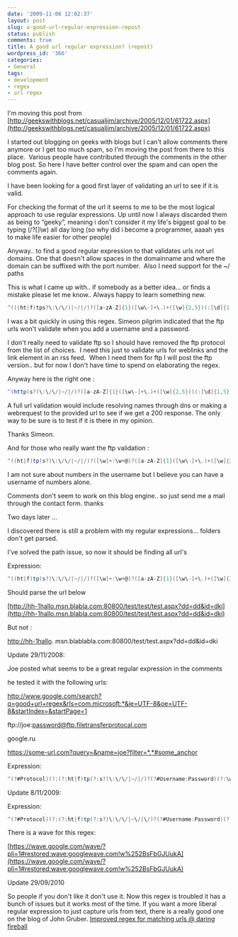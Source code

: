 ```yaml
---
date: '2009-11-08 12:02:37'
layout: post
slug: a-good-url-regular-expression-repost
status: publish
comments: true
title: A good url regular expression? (repost)
wordpress_id: '366'
categories:
- General
tags:
- development
- regex
- url regex
---
```


I'm moving this post from [http://geekswithblogs.net/casualjim/archive/2005/12/01/61722.aspx](http://geekswithblogs.net/casualjim/archive/2005/12/01/61722.aspx)

I started out blogging on geeks with blogs but I can't allow comments there anymore or I get too much spam, so I'm moving the post from there to this place.  Various people have contributed through the comments in the other blog post. So here I have better control over the spam and can open the comments again.

I have been looking for a good first layer of validating an url to see if it is valid.

For checking the format of the url it seems to me to be the most logical approach to use regular expressions. Up until now I always discarded them as being to “geeky”, meaning i don't consider it my life's biggest goal to be typing (/?[]\w) all day long (so why did i become a programmer, aaaah yes to make life easier for other people)

Anyway.. to find a good regular expression to that validates urls not url domains. One that doesn't allow spaces in the domainname and where the domain can be suffixed with the port number.  Also I need support for the ~/ paths

This is what I came up with.. if somebody as a better idea... or finds a mistake please let me know.. Always happy to learn something new.

``` csharp
^(((ht|f)tps?\:\/\/)|~/|/)?([a-zA-Z]{1}([\w\-]+\.)+([\w]{2,5})(:[\d]{1,5})?)/?(\w+\.[\w]{3,4})?((\?\w+=\w+)?(&\w+=\w+)*)?
```

I was a bit quickly in using this regex. Simeon pilgrim indicated that the ftp urls won't validate when you add a username and a password.

I don't really need to validate ftp so I should have removed the ftp protocol from the list of choices.  I need this just to validate urls for weblinks and the link element in an rss feed.  When I need them for ftp I will post the ftp version.. but for now I don't have time to spend on elaborating the regex.


Anyway here is the right one :  
``` csharp
^(http(s?)\:\/\/|~/|/)?([a-zA-Z]{1}([\w\-]+\.)+([\w]{2,5}))(:[\d]{1,5})?/?(\w+\.[\w]{3,4})?((\?\w+=\w+)?(&\w+=\w+)*)?
```

A full url validation would include resolving names through dns or making a webrequest to the provided url to see if we get a 200 response. The only way to be sure is to test if it is there in my opinion.

Thanks Simeon.

And for those who really want the ftp validation : 
``` csharp
^((ht|f)tp(s?)\:\/\/|~/|/)?([\w]+:\w+@)?([a-zA-Z]{1}([\w\-]+\.)+([\w]{2,5}))(:[\d]{1,5})?/?(\w+\.[\w]{3,4})?((\?\w+=\w+)?(&\w+=\w+)*)?
```

I am not sure about numbers in the username but I believe you can have a username of numbers alone.

Comments don't seem to work on this blog engine.. so just send me a mail through the contact form. thanks

Two days later ...

I discovered there is still a problem with my regular expressions... folders don't get parsed.

I've solved the path issue, so now it should be finding all url's

Expression:

``` csharp
^((ht|f)tp(s?)\:\/\/|~/|/)?([\w]+:\w+@)?([a-zA-Z]{1}([\w\-]+\.)+([\w]{2,5}))(:[\d]{1,5})?((/?\w+/)+|/?)(\w+\.[\w]{3,4})?((\?\w+=\w+)?(&\w+=\w+)*)?
```

Should parse the url below

[http://hh-1hallo.msn.blabla.com:80800/test/test/test.aspx?dd=dd&id=dki](http://hh-1hallo.msn.blabla.com:80800/test/test/test.aspx?dd=dd&id=dki)

But not :

[http://hh-1hallo](http://hh-1hallo). msn.blablabla.com:80800/test/test.aspx?dd=dd&id=dki


Update 29/11/2008:


Joe posted what seems to be a great regular expression in the comments

he tested it with the following urls:

http://www.google.com/search?q=good+url+regex&rls=com.microsoft:*&ie=UTF-8&oe=UTF-8&startIndex=&startPage=1

ftp://joe:password@ftp.filetransferprotocal.com

google.ru

https://some-url.com?query=&name=joe?filter=*.*#some_anchor

Expression:

``` csharp
^(?#Protocol)(?:(?:ht|f)tp(?:s?)\:\/\/|~/|/)?(?#Username:Password)(?:\w+:\w+@)?(?#Subdomains)(?:(?:[-\w]+\.)+(?#TopLevel Domains)(?:com|org|net|gov|mil|biz|info|mobi|name|aero|jobs|museum|travel|[a-z]{2}))(?#Port)(?::[\d]{1,5})?(?#Directories)(?:(?:(?:/(?:[-\w~!$+|.,=]|%[a-f\d]{2})+)+|/)+|\?|#)?(?#Query)(?:(?:\?(?:[-\w~!$+|.,*:]|%[a-f\d{2}])+=(?:[-\w~!$+|.,*:=]|%[a-f\d]{2})*)(?:&(?:[-\w~!$+|.,*:]|%[a-f\d{2}])+=(?:[-\w~!$+|.,*:=]|%[a-f\d]{2})*)*)*(?#Anchor)(?:#(?:[-\w~!$+|.,*:=]|%[a-f\d]{2})*)?$
```


Update 8/11/2009:




Expression:



``` csharp
^(?#Protocol)(?:(?:ht|f)tp(?:s?)\:\/\/|~\/|\/)?(?#Username:Password)(?:\w+:\w+@)?(?#Subdomains)(?:(?:[-\w]+\.)+(?#TopLevel Domains)(?:com|org|net|gov|mil|biz|info|mobi|name|aero|jobs|museum|travel|[a-z]{2}))(?#Port)(?::[\d]{1,5})?(?#Directories)(?:(?:(?:\/(?:[-\w~!$+|.,=]|%[a-f\d]{2})+)+|\/)+|\?|#)?(?#Query)(?:(?:\?(?:[-\w~!$+|.,*:]|%[a-f\d{2}])+=?(?:[-\w~!$+|.,*:=]|%[a-f\d]{2})*)(?:&(?:[-\w~!$+|.,*:]|%[a-f\d{2}])+=?(?:[-\w~!$+|.,*:=]|%[a-f\d]{2})*)*)*(?#Anchor)(?:#(?:[-\w~!$+|.,*:=]|%[a-f\d]{2})*)?$
```

There is a wave for this regex:

[https://wave.google.com/wave/?pli=1#restored:wave:googlewave.com!w%252BsFbGJUukA](https://wave.google.com/wave/?pli=1#restored:wave:googlewave.com!w%252BsFbGJUukA)

Update 29/09/2010

So people if you don't like it don't use it.
Now this regex is troubled it has a bunch of issues but it works most of the time.  If you want a more liberal regular expression to just capture urls from text, there is a really good one on the blog of John Gruber.
[Improved regex for matching urls @ daring fireball](http://daringfireball.net/2010/07/improved_regex_for_matching_urls)
